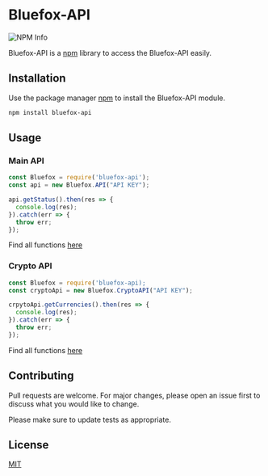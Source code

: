 # Bluefox-API

![NPM Info](https://nodei.co/npm/bluefox-api.png?downloads=true&stars=true)

Bluefox-API is a [npm](https://npmjs.org/) library to access the Bluefox-API easily.

## Installation

Use the package manager [npm](https://npmjs.org/) to install the Bluefox-API module.

```bash
npm install bluefox-api
```

## Usage

### Main API

```javascript
const Bluefox = require('bluefox-api');
const api = new Bluefox.API("API KEY");

api.getStatus().then(res => {
  console.log(res);
}).catch(err => {
  throw err;
});
```

Find all functions [here](https://github.com/SuperS123/bluefox-api/blob/main/FUNCTIONS.md#main-api)

### Crypto API
```javascript
const Bluefox = require('bluefox-api);
const cryptoApi = new Bluefox.CryptoAPI("API KEY");

crpytoApi.getCurrencies().then(res => {
  console.log(res);
}).catch(err => {
  throw err;
});
```

Find all functions [here](https://github.com/SuperS123/bluefox-api/blob/main/FUNCTIONS.md#crypto-api)

## Contributing
Pull requests are welcome. For major changes, please open an issue first to discuss what you would like to change.

Please make sure to update tests as appropriate.

## License
[MIT](https://choosealicense.com/licenses/mit/)
